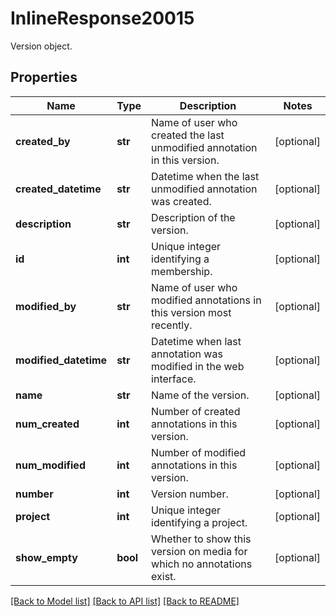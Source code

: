 # InlineResponse20015

Version object.
## Properties
Name | Type | Description | Notes
------------ | ------------- | ------------- | -------------
**created_by** | **str** | Name of user who created the last unmodified annotation in this version. | [optional] 
**created_datetime** | **str** | Datetime when the last unmodified annotation was created. | [optional] 
**description** | **str** | Description of the version. | [optional] 
**id** | **int** | Unique integer identifying a membership. | [optional] 
**modified_by** | **str** | Name of user who modified annotations in this version most recently. | [optional] 
**modified_datetime** | **str** | Datetime when last annotation was modified in the web interface. | [optional] 
**name** | **str** | Name of the version. | [optional] 
**num_created** | **int** | Number of created annotations in this version. | [optional] 
**num_modified** | **int** | Number of modified annotations in this version. | [optional] 
**number** | **int** | Version number. | [optional] 
**project** | **int** | Unique integer identifying a project. | [optional] 
**show_empty** | **bool** | Whether to show this version on media for which no annotations exist. | [optional] 

[[Back to Model list]](../README.md#documentation-for-models) [[Back to API list]](../README.md#documentation-for-api-endpoints) [[Back to README]](../README.md)


